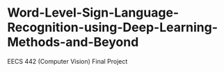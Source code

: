 # Word-Level-Sign-Language-Recognition-using-Deep-Learning-Methods-and-Beyond
EECS 442 (Computer Vision) Final Project
